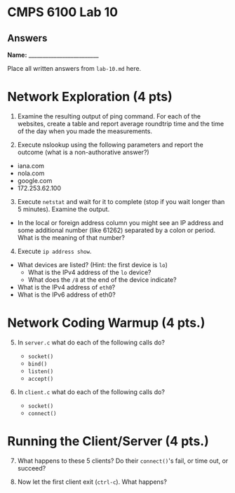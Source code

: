 # CMPS 6100 Lab 10
## Answers

**Name:** _________________________

Place all written answers from `lab-10.md` here.

# Network Exploration (4 pts)

1. Examine the resulting output of ping command. For each of the websites, 
create a table and report average roundtrip time and the time of the day 
when you made the measurements.

2.	Execute nslookup using the following parameters and report the outcome (what is a non-authorative answer?)
  - iana.com
  - nola.com
  - google.com
  - 172.253.62.100

3. Execute `netstat` and wait for it to complete (stop if you wait longer than 5 minutes). Examine the output.
  - In the local or foreign address column you might see an IP address and 
  some additional number (like 61262) separated by a colon or period. What 
  is the meaning of that number?

4. Execute `ip address show`.
  - What devices are listed? (Hint: the first device is `lo`)
    - What is the IPv4 address of the `lo` device?
    - What does the `/8` at the end of the device indicate?
  - What is the IPv4 address of `eth0`?
  - What is the IPv6 address of eth0?

# Network Coding Warmup (4 pts.)

5. In `server.c` what do each of the following calls do?
    - `socket()`
    - `bind()`
    - `listen()`
    - `accept()`

6. In `client.c` what do each of the following calls do?
    - `socket()`
    - `connect()`

# Running the Client/Server (4 pts.)

7. What happens to these 5 clients? Do their `connect()`'s fail, or time 
out, or succeed?

8. Now let the first client exit (`ctrl-c`). What happens?